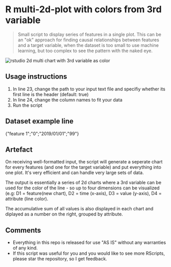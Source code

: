 # R multi-2d-plot with colors from 3rd variable
> Small script to display series of features in a single plot. This can be an "ok" approach for finding causal relationships between features and a target variable, when the dataset is too small to use machine learning, but too complex to see the pattern with the naked eye.

![rstudio 2d multi chart with 3rd variable as color](http://logos-gmbh.com/tools/3d-plot-examplechart.png)

## Usage instructions
1. In line 23, change the path to your input text file and specifiy whether its first line is the header (default: true)
2. In line 24, change the column names to fit your data
3. Run the script

## Dataset example line
{"feature 1";"0";"2019/01/01";"99"}

## Artefact
On receiving well-formatted input, the script will generate a seperate chart for every features (and one for the target variable) and put everything into one plot. It's very efficient and can handle very large sets of data.

The output is essentially a series of 2d charts where a 3rd variable can be used for the color of the line - so up to four dimensions can be visualized (e.g: D1 = feature(new chart), D2 = time (x-axis), D3 = value (y-axis), D4 = attribute (line color). 

The accumulative sum of all values is also displayed in each chart and diplayed as a number on the right, grouped by attribute.

## Comments
- Everything in this repo is released for use "AS IS" without any warranties of any kind.
- If this script was useful for you and you would like to see more RScripts, please star the repository, so I get feedback.
